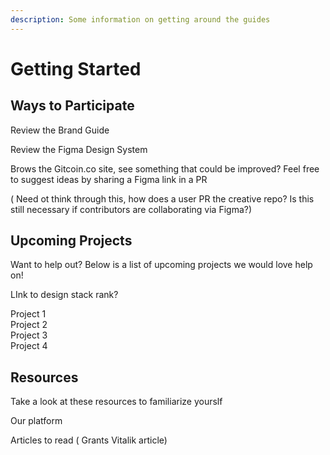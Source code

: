 ```yaml
---
description: Some information on getting around the guides
---
```


# Getting Started

## Ways to Participate

Review the Brand Guide

Review the Figma Design System

Brows the Gitcoin.co site, see something that could be improved? Feel free to suggest ideas by sharing a Figma link in a PR

\( Need ot think through this, how does a user PR the creative repo? Is this still necessary if contributors are collaborating via Figma?\)



## **Upcoming Projects**

Want to help out? Below is a list of upcoming projects we would love help on!

LInk to design stack rank?

Project 1  
Project 2  
Project 3  
Project 4



## Resources

Take a look at these resources to familiarize yourslf 

Our platform

Articles to read \( Grants Vitalik article\)



